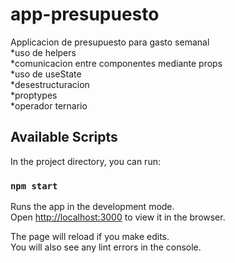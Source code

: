 # app-presupuesto  
Applicacion de presupuesto para gasto semanal  
    *uso de helpers  
    *comunicacion entre componentes mediante props  
    *uso de useState  
    *desestructuracion  
    *proptypes  
    *operador ternario

## Available Scripts

In the project directory, you can run:

### `npm start`

Runs the app in the development mode.<br />
Open [http://localhost:3000](http://localhost:3000) to view it in the browser.

The page will reload if you make edits.<br />
You will also see any lint errors in the console.
